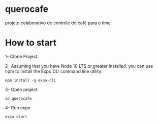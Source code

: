 # querocafe
projeto colaborativo de controle do café para o time

# How to start

1- Clone Project.

2- Assuming that you have Node 10 LTS or greater installed, you can use npm to install the Expo CLI command line utility:

```npm install -g expo-cli```

3- Open project

```cd querocafe```

4- Run expo

```expo start```
